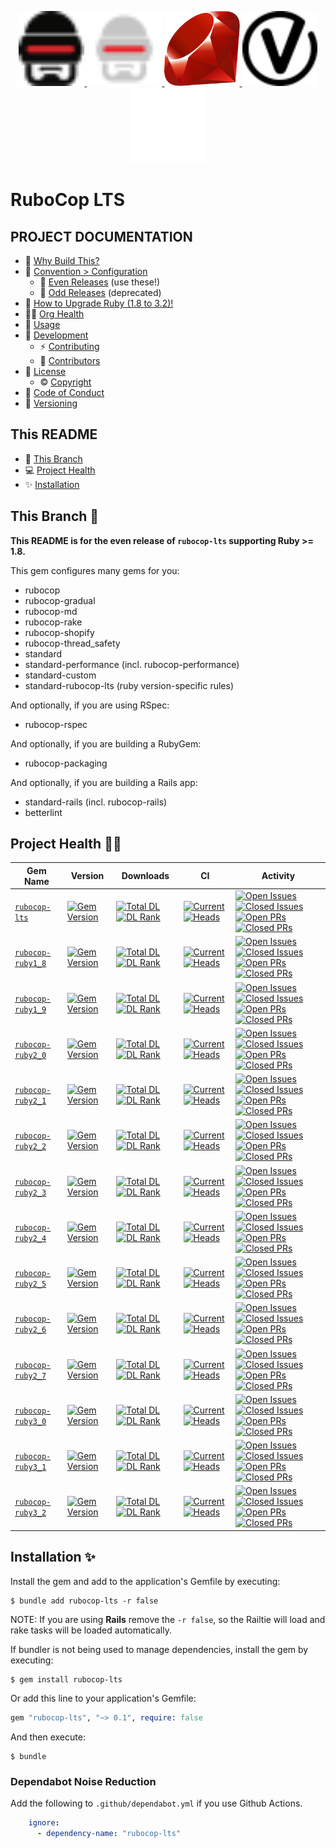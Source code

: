 <p align="center">
    <a href="https://rubocop.org#gh-light-mode-only"  target="_blank" rel="noopener">
      <img height="120px" src="https://github.com/rubocop-lts/rubocop-lts/raw/main/docs/images/logo/rubocop-light.svg?raw=true" alt="SVG RuboCop Logo, Copyright (c) 2014 Dimiter Petrov, CC BY-NC 4.0, see docs/images/logo/README.txt">
    </a>
    <a href="https://rubocop.org#gh-dark-mode-only"  target="_blank" rel="noopener">
      <img height="120px" src="https://github.com/rubocop-lts/rubocop-lts/raw/main/docs/images/logo/rubocop-dark.svg?raw=true" alt="SVG RuboCop Logo, Copyright (c) 2014 Dimiter Petrov, CC BY-NC 4.0, see docs/images/logo/README.txt">
    </a>
    <a href="https://www.ruby-lang.org/" target="_blank" rel="noopener">
      <img height="120px" src="https://github.com/rubocop-lts/rubocop-lts/raw/main/docs/images/logo/ruby-logo.svg?raw=true" alt="Yukihiro Matsumoto, Ruby Visual Identity Team, CC BY-SA 2.5, see docs/images/logo/README.txt">
    </a>
    <a href="https://semver.org/#gh-light-mode-only" target="_blank" rel="noopener">
      <img height="120px" src="https://github.com/rubocop-lts/rubocop-lts/raw/main/docs/images/logo/semver-light.svg?raw=true" alt="SemVer.org Logo by @maxhaz, see docs/images/logo/README.txt">
    </a>
    <a href="https://semver.org/#gh-dark-mode-only" target="_blank" rel="noopener">
      <img height="120px" src="https://github.com/rubocop-lts/rubocop-lts/raw/main/docs/images/logo/semver-dark.svg?raw=true" alt="SemVer.org Logo by @maxhaz, see docs/images/logo/README.txt">
    </a>
</p>

# RuboCop LTS

## PROJECT DOCUMENTATION

* 🌱 [Why Build This?][Why-Build-This]
* 🌱 [Convention > Configuration][Convention-Over-Configuration]
    * 🌱 [Even Releases][Even-Major-Release] (use these!)
    * 🌱 [Odd Releases][Odd-Major-Release] (deprecated)
* 🌱 [How to Upgrade Ruby (1.8 to 3.2)!][How-To-Upgrade-Ruby]
* 👩‍💻 [Org Health][OrgHealth]
* 🔧 [Usage][Usage]
* 🧮 [Development][Development]
    * ⚡️ [Contributing][Contributing]
    * 🌈 [Contributors][Contributors]
* 📄 [License][License]
    * © [Copyright][Copyright]
* 🤝 [Code of Conduct][Code of Conduct]
* 📌 [Versioning][Versioning]

[Why-Build-This]: https://github.com/rubocop-lts/.github/blob/main/profile/WHY_BUILD_THIS.md
[Convention-Over-Configuration]: https://github.com/rubocop-lts/.github/blob/main/profile/CONV_OVER_CONF.md
[Even-Major-Release]: https://github.com/rubocop-lts/.github/blob/main/profile/CONV_OVER_CONF.md#even-major-release
[Odd-Major-Release]: https://github.com/rubocop-lts/.github/blob/main/profile/CONV_OVER_CONF.md#odd-major-release
[How-To-Upgrade-Ruby]: https://github.com/rubocop-lts/.github/blob/main/profile/HOW_TO_UPGRADE_RUBY.md
[OrgHealth]: https://github.com/rubocop-lts/.github/blob/main/profile/README.md#org-health-
[Usage]: https://github.com/rubocop-lts/.github/blob/main/profile/README.md#usage-
[Development]: https://github.com/rubocop-lts/.github/blob/main/profile/README.md#development-
[Contributing]: https://github.com/rubocop-lts/.github/blob/main/profile/README.md#contributing-
[Contributors]: https://github.com/rubocop-lts/.github/blob/main/profile/README.md#contributors-
[License]: https://github.com/rubocop-lts/.github/blob/main/profile/README.md#license-
[Copyright]: https://github.com/rubocop-lts/.github/blob/main/profile/README.md#copyright-
[Code of Conduct]: https://github.com/rubocop-lts/.github/blob/main/profile/README.md#code-of-conduct-
[Versioning]: https://github.com/rubocop-lts/.github/blob/main/profile/README.md#versioning-

## This README

* 🌳 [This Branch](#this-branch-)
* ‍💻 [Project Health](#project-health-)
* ✨ [Installation](#installation-)

## This Branch 🌳

<!-- FIND VERSION -->
**This README is for the even release of `rubocop-lts` supporting Ruby >= 1.8.**

This gem configures many gems for you:

- rubocop
- rubocop-gradual
- rubocop-md
- rubocop-rake
- rubocop-shopify
- rubocop-thread_safety
- standard
- standard-performance (incl. rubocop-performance)
- standard-custom
- standard-rubocop-lts (ruby version-specific rules)

And optionally, if you are using RSpec:

- rubocop-rspec

And optionally, if you are building a RubyGem:

- rubocop-packaging

And optionally, if you are building a Rails app:

- standard-rails (incl. rubocop-rails)
- betterlint

## Project Health 👩‍💻

| Gem Name                     | Version                             | Downloads                                                            | CI                                                                    | Activity                                                                                                                                              |
|------------------------------|-------------------------------------|----------------------------------------------------------------------|-----------------------------------------------------------------------|-------------------------------------------------------------------------------------------------------------------------------------------------------|
| [`rubocop-lts`][⛳️lts-gh]    | [![Gem Version][⛳️lts-vi]][⛳️lts-g] | [![Total DL][🖇️lts-dti]][⛳️lts-g] [![DL Rank][🏘️lts-rti]][⛳️lts-g] | [![Current][🚎lts-cwfi]][🚎lts-cwf] [![Heads][🖐lts-hwfi]][🖐lts-hwf] | [![Open Issues][📗lts-ioi]][📗lts-io] [![Closed Issues][🚀lts-ici]][🚀lts-ic] [![Open PRs][💄lts-poi]][💄lts-po] [![Closed PRs][👽lts-pci]][👽lts-pc] |
| [`rubocop-ruby1_8`][⛳️18-gh] | [![Gem Version][⛳️18-vi]][⛳️18-g]   | [![Total DL][🖇️18-dti]][⛳️18-g] [![DL Rank][🏘️18-rti]][⛳️18-g]     | [![Current][🚎18-cwfi]][🚎18-cwf] [![Heads][🖐18-hwfi]][🖐18-hwf]     | [![Open Issues][📗18-ioi]][📗18-io] [![Closed Issues][🚀18-ici]][🚀18-ic] [![Open PRs][💄18-poi]][💄18-po] [![Closed PRs][👽18-pci]][👽18-pc]         |
| [`rubocop-ruby1_9`][⛳️19-gh] | [![Gem Version][⛳️19-vi]][⛳️19-g]   | [![Total DL][🖇️19-dti]][⛳️19-g] [![DL Rank][🏘️19-rti]][⛳️19-g]     | [![Current][🚎19-cwfi]][🚎19-cwf] [![Heads][🖐19-hwfi]][🖐19-hwf]     | [![Open Issues][📗19-ioi]][📗19-io] [![Closed Issues][🚀19-ici]][🚀19-ic] [![Open PRs][💄19-poi]][💄19-po] [![Closed PRs][👽19-pci]][👽19-pc]         |
| [`rubocop-ruby2_0`][⛳️20-gh] | [![Gem Version][⛳️20-vi]][⛳️20-g]   | [![Total DL][🖇️20-dti]][⛳️20-g] [![DL Rank][🏘️20-rti]][⛳️20-g]     | [![Current][🚎20-cwfi]][🚎20-cwf] [![Heads][🖐20-hwfi]][🖐20-hwf]     | [![Open Issues][📗20-ioi]][📗20-io] [![Closed Issues][🚀20-ici]][🚀20-ic] [![Open PRs][💄20-poi]][💄20-po] [![Closed PRs][👽20-pci]][👽20-pc]         |
| [`rubocop-ruby2_1`][⛳️21-gh] | [![Gem Version][⛳️21-vi]][⛳️21-g]   | [![Total DL][🖇️21-dti]][⛳️21-g] [![DL Rank][🏘️21-rti]][⛳️21-g]     | [![Current][🚎21-cwfi]][🚎21-cwf] [![Heads][🖐21-hwfi]][🖐21-hwf]     | [![Open Issues][📗21-ioi]][📗21-io] [![Closed Issues][🚀21-ici]][🚀21-ic] [![Open PRs][💄21-poi]][💄21-po] [![Closed PRs][👽21-pci]][👽21-pc]         |
| [`rubocop-ruby2_2`][⛳️22-gh] | [![Gem Version][⛳️22-vi]][⛳️22-g]   | [![Total DL][🖇️22-dti]][⛳️22-g] [![DL Rank][🏘️22-rti]][⛳️22-g]     | [![Current][🚎22-cwfi]][🚎22-cwf] [![Heads][🖐22-hwfi]][🖐22-hwf]     | [![Open Issues][📗22-ioi]][📗22-io] [![Closed Issues][🚀22-ici]][🚀22-ic] [![Open PRs][💄22-poi]][💄22-po] [![Closed PRs][👽22-pci]][👽22-pc]         |
| [`rubocop-ruby2_3`][⛳️23-gh] | [![Gem Version][⛳️23-vi]][⛳️23-g]   | [![Total DL][🖇️23-dti]][⛳️23-g] [![DL Rank][🏘️23-rti]][⛳️23-g]     | [![Current][🚎23-cwfi]][🚎23-cwf] [![Heads][🖐23-hwfi]][🖐23-hwf]     | [![Open Issues][📗23-ioi]][📗23-io] [![Closed Issues][🚀23-ici]][🚀23-ic] [![Open PRs][💄23-poi]][💄23-po] [![Closed PRs][👽23-pci]][👽23-pc]         |
| [`rubocop-ruby2_4`][⛳️24-gh] | [![Gem Version][⛳️24-vi]][⛳️24-g]   | [![Total DL][🖇️24-dti]][⛳️24-g] [![DL Rank][🏘️24-rti]][⛳️24-g]     | [![Current][🚎24-cwfi]][🚎24-cwf] [![Heads][🖐24-hwfi]][🖐24-hwf]     | [![Open Issues][📗24-ioi]][📗24-io] [![Closed Issues][🚀24-ici]][🚀24-ic] [![Open PRs][💄24-poi]][💄24-po] [![Closed PRs][👽24-pci]][👽24-pc]         |
| [`rubocop-ruby2_5`][⛳️25-gh] | [![Gem Version][⛳️25-vi]][⛳️25-g]   | [![Total DL][🖇️25-dti]][⛳️25-g] [![DL Rank][🏘️25-rti]][⛳️25-g]     | [![Current][🚎25-cwfi]][🚎25-cwf] [![Heads][🖐25-hwfi]][🖐25-hwf]     | [![Open Issues][📗25-ioi]][📗25-io] [![Closed Issues][🚀25-ici]][🚀25-ic] [![Open PRs][💄25-poi]][💄25-po] [![Closed PRs][👽25-pci]][👽25-pc]         |
| [`rubocop-ruby2_6`][⛳️26-gh] | [![Gem Version][⛳️26-vi]][⛳️26-g]   | [![Total DL][🖇️26-dti]][⛳️26-g] [![DL Rank][🏘️26-rti]][⛳️26-g]     | [![Current][🚎26-cwfi]][🚎26-cwf] [![Heads][🖐26-hwfi]][🖐26-hwf]     | [![Open Issues][📗26-ioi]][📗26-io] [![Closed Issues][🚀26-ici]][🚀26-ic] [![Open PRs][💄26-poi]][💄26-po] [![Closed PRs][👽26-pci]][👽26-pc]         |
| [`rubocop-ruby2_7`][⛳️27-gh] | [![Gem Version][⛳️27-vi]][⛳️27-g]   | [![Total DL][🖇️27-dti]][⛳️27-g] [![DL Rank][🏘️27-rti]][⛳️27-g]     | [![Current][🚎27-cwfi]][🚎27-cwf] [![Heads][🖐27-hwfi]][🖐27-hwf]     | [![Open Issues][📗27-ioi]][📗27-io] [![Closed Issues][🚀27-ici]][🚀27-ic] [![Open PRs][💄27-poi]][💄27-po] [![Closed PRs][👽27-pci]][👽27-pc]         |
| [`rubocop-ruby3_0`][⛳️30-gh] | [![Gem Version][⛳️30-vi]][⛳️30-g]   | [![Total DL][🖇️30-dti]][⛳️30-g] [![DL Rank][🏘️30-rti]][⛳️30-g]     | [![Current][🚎30-cwfi]][🚎30-cwf] [![Heads][🖐30-hwfi]][🖐30-hwf]     | [![Open Issues][📗30-ioi]][📗30-io] [![Closed Issues][🚀30-ici]][🚀30-ic] [![Open PRs][💄30-poi]][💄30-po] [![Closed PRs][👽30-pci]][👽30-pc]         |
| [`rubocop-ruby3_1`][⛳️31-gh] | [![Gem Version][⛳️31-vi]][⛳️31-g]   | [![Total DL][🖇️31-dti]][⛳️31-g] [![DL Rank][🏘️31-rti]][⛳️31-g]     | [![Current][🚎31-cwfi]][🚎31-cwf] [![Heads][🖐31-hwfi]][🖐31-hwf]     | [![Open Issues][📗31-ioi]][📗31-io] [![Closed Issues][🚀31-ici]][🚀31-ic] [![Open PRs][💄31-poi]][💄31-po] [![Closed PRs][👽31-pci]][👽31-pc]         |
| [`rubocop-ruby3_2`][⛳️32-gh] | [![Gem Version][⛳️32-vi]][⛳️32-g]   | [![Total DL][🖇️32-dti]][⛳️32-g] [![DL Rank][🏘️32-rti]][⛳️32-g]     | [![Current][🚎32-cwfi]][🚎32-cwf] [![Heads][🖐32-hwfi]][🖐32-hwf]     | [![Open Issues][📗32-ioi]][📗32-io] [![Closed Issues][🚀32-ici]][🚀32-ic] [![Open PRs][💄32-poi]][💄32-po] [![Closed PRs][👽32-pci]][👽32-pc]         |

## Installation ✨

Install the gem and add to the application's Gemfile by executing:

    $ bundle add rubocop-lts -r false

NOTE: If you are using **Rails** remove the `-r false`,
so the Railtie will load and rake tasks will be loaded automatically.

If bundler is not being used to manage dependencies, install the gem by executing:

    $ gem install rubocop-lts

Or add this line to your application's Gemfile:

<!-- FIND VERSION -->
```ruby
gem "rubocop-lts", "~> 0.1", require: false
```

And then execute:

    $ bundle

### Dependabot Noise Reduction

Add the following to `.github/dependabot.yml` if you use Github Actions.

```yaml
    ignore:
      - dependency-name: "rubocop-lts"
```

<!-- columnar badge #s for Project Health table:
⛳️
🖇
🏘
🚎
🖐
🧮
📗
🚀
💄
👽
-->

[⛳️lts-vi]: http://img.shields.io/gem/v/rubocop-lts.svg
[🖇️lts-dti]: https://img.shields.io/gem/dt/rubocop-lts.svg
[🏘️lts-rti]: https://img.shields.io/gem/rt/rubocop-lts.svg
[🚎lts-cwf]: https://github.com/rubocop-lts/rubocop-lts/actions/workflows/current.yml
[🚎lts-cwfi]: https://github.com/rubocop-lts/rubocop-lts/actions/workflows/current.yml/badge.svg
[🖐lts-hwf]: https://github.com/rubocop-lts/rubocop-lts/actions/workflows/heads.yml
[🖐lts-hwfi]: https://github.com/rubocop-lts/rubocop-lts/actions/workflows/heads.yml/badge.svg
[📗lts-io]: https://github.com/rubocop-lts/rubocop-lts/issues
[📗lts-ioi]: https://img.shields.io/github/issues-raw/rubocop-lts/rubocop-lts
[🚀lts-ic]: https://github.com/rubocop-lts/rubocop-lts/issues?q=is%3Aissue+is%3Aclosed
[🚀lts-ici]: https://img.shields.io/github/issues-closed-raw/rubocop-lts/rubocop-lts
[💄lts-po]: https://github.com/rubocop-lts/rubocop-lts/pulls
[💄lts-poi]: https://img.shields.io/github/issues-pr/rubocop-lts/rubocop-lts
[👽lts-pc]: https://github.com/rubocop-lts/rubocop-lts/pulls?q=is%3Apr+is%3Aclosed
[👽lts-pci]: https://img.shields.io/github/issues-pr-closed/rubocop-lts/rubocop-lts
[⛳️lts-g]: https://rubygems.org/gems/rubocop-lts
[⛳️lts-gh]: https://github.com/rubocop-lts/rubocop-lts
[⛳️18-vi]: http://img.shields.io/gem/v/rubocop-ruby1_8.svg
[🖇️18-dti]: https://img.shields.io/gem/dt/rubocop-ruby1_8.svg
[🏘️18-rti]: https://img.shields.io/gem/rt/rubocop-ruby1_8.svg
[🚎18-cwf]: https://github.com/rubocop-lts/rubocop-ruby1_8/actions/workflows/current.yml
[🚎18-cwfi]: https://github.com/rubocop-lts/rubocop-ruby1_8/actions/workflows/current.yml/badge.svg
[🖐18-hwf]: https://github.com/rubocop-lts/rubocop-ruby1_8/actions/workflows/heads.yml
[🖐18-hwfi]: https://github.com/rubocop-lts/rubocop-ruby1_8/actions/workflows/heads.yml/badge.svg
[📗18-io]: https://github.com/rubocop-lts/rubocop-ruby1_8/issues
[📗18-ioi]: https://img.shields.io/github/issues-raw/rubocop-lts/rubocop-ruby1_8
[🚀18-ic]: https://github.com/rubocop-lts/rubocop-ruby1_8/issues?q=is%3Aissue+is%3Aclosed
[🚀18-ici]: https://img.shields.io/github/issues-closed-raw/rubocop-lts/rubocop-ruby1_8
[💄18-po]: https://github.com/rubocop-lts/rubocop-ruby1_8/pulls
[💄18-poi]: https://img.shields.io/github/issues-pr/rubocop-lts/rubocop-ruby1_8
[👽18-pc]: https://github.com/rubocop-lts/rubocop-ruby1_8/pulls?q=is%3Apr+is%3Aclosed
[👽18-pci]: https://img.shields.io/github/issues-pr-closed/rubocop-lts/rubocop-ruby1_8
[⛳️18-g]: https://rubygems.org/gems/rubocop-ruby1_8
[⛳️18-gh]: https://github.com/rubocop-lts/rubocop-ruby1_8
[⛳️19-vi]: http://img.shields.io/gem/v/rubocop-ruby1_9.svg
[🖇️19-dti]: https://img.shields.io/gem/dt/rubocop-ruby1_9.svg
[🏘️19-rti]: https://img.shields.io/gem/rt/rubocop-ruby1_9.svg
[🚎19-cwf]: https://github.com/rubocop-lts/rubocop-ruby1_9/actions/workflows/current.yml
[🚎19-cwfi]: https://github.com/rubocop-lts/rubocop-ruby1_9/actions/workflows/current.yml/badge.svg
[🖐19-hwf]: https://github.com/rubocop-lts/rubocop-ruby1_9/actions/workflows/heads.yml
[🖐19-hwfi]: https://github.com/rubocop-lts/rubocop-ruby1_9/actions/workflows/heads.yml/badge.svg
[📗19-io]: https://github.com/rubocop-lts/rubocop-ruby1_9/issues
[📗19-ioi]: https://img.shields.io/github/issues-raw/rubocop-lts/rubocop-ruby1_9
[🚀19-ic]: https://github.com/rubocop-lts/rubocop-ruby1_9/issues?q=is%3Aissue+is%3Aclosed
[🚀19-ici]: https://img.shields.io/github/issues-closed-raw/rubocop-lts/rubocop-ruby1_9
[💄19-po]: https://github.com/rubocop-lts/rubocop-ruby1_9/pulls
[💄19-poi]: https://img.shields.io/github/issues-pr/rubocop-lts/rubocop-ruby1_9
[👽19-pc]: https://github.com/rubocop-lts/rubocop-ruby1_9/pulls?q=is%3Apr+is%3Aclosed
[👽19-pci]: https://img.shields.io/github/issues-pr-closed/rubocop-lts/rubocop-ruby1_9
[⛳️19-g]: https://rubygems.org/gems/rubocop-ruby1_9
[⛳️19-gh]: https://github.com/rubocop-lts/rubocop-ruby1_9
[⛳️20-vi]: http://img.shields.io/gem/v/rubocop-ruby2_0.svg
[🖇️20-dti]: https://img.shields.io/gem/dt/rubocop-ruby2_0.svg
[🏘️20-rti]: https://img.shields.io/gem/rt/rubocop-ruby2_0.svg
[🚎20-cwf]: https://github.com/rubocop-lts/rubocop-ruby2_0/actions/workflows/current.yml
[🚎20-cwfi]: https://github.com/rubocop-lts/rubocop-ruby2_0/actions/workflows/current.yml/badge.svg
[🖐20-hwf]: https://github.com/rubocop-lts/rubocop-ruby2_0/actions/workflows/heads.yml
[🖐20-hwfi]: https://github.com/rubocop-lts/rubocop-ruby2_0/actions/workflows/heads.yml/badge.svg
[📗20-io]: https://github.com/rubocop-lts/rubocop-ruby2_0/issues
[📗20-ioi]: https://img.shields.io/github/issues-raw/rubocop-lts/rubocop-ruby2_0
[🚀20-ic]: https://github.com/rubocop-lts/rubocop-ruby2_0/issues?q=is%3Aissue+is%3Aclosed
[🚀20-ici]: https://img.shields.io/github/issues-closed-raw/rubocop-lts/rubocop-ruby2_0
[💄20-po]: https://github.com/rubocop-lts/rubocop-ruby2_0/pulls
[💄20-poi]: https://img.shields.io/github/issues-pr/rubocop-lts/rubocop-ruby2_0
[👽20-pc]: https://github.com/rubocop-lts/rubocop-ruby2_0/pulls?q=is%3Apr+is%3Aclosed
[👽20-pci]: https://img.shields.io/github/issues-pr-closed/rubocop-lts/rubocop-ruby2_0
[⛳️20-g]: https://rubygems.org/gems/rubocop-ruby2_0
[⛳️20-gh]: https://github.com/rubocop-lts/rubocop-ruby2_0
[⛳️21-vi]: http://img.shields.io/gem/v/rubocop-ruby2_1.svg
[🖇️21-dti]: https://img.shields.io/gem/dt/rubocop-ruby2_1.svg
[🏘️21-rti]: https://img.shields.io/gem/rt/rubocop-ruby2_1.svg
[🚎21-cwf]: https://github.com/rubocop-lts/rubocop-ruby2_1/actions/workflows/current.yml
[🚎21-cwfi]: https://github.com/rubocop-lts/rubocop-ruby2_1/actions/workflows/current.yml/badge.svg
[🖐21-hwf]: https://github.com/rubocop-lts/rubocop-ruby2_1/actions/workflows/heads.yml
[🖐21-hwfi]: https://github.com/rubocop-lts/rubocop-ruby2_1/actions/workflows/heads.yml/badge.svg
[📗21-io]: https://github.com/rubocop-lts/rubocop-ruby2_1/issues
[📗21-ioi]: https://img.shields.io/github/issues-raw/rubocop-lts/rubocop-ruby2_1
[🚀21-ic]: https://github.com/rubocop-lts/rubocop-ruby2_1/issues?q=is%3Aissue+is%3Aclosed
[🚀21-ici]: https://img.shields.io/github/issues-closed-raw/rubocop-lts/rubocop-ruby2_1
[💄21-po]: https://github.com/rubocop-lts/rubocop-ruby2_1/pulls
[💄21-poi]: https://img.shields.io/github/issues-pr/rubocop-lts/rubocop-ruby2_1
[👽21-pc]: https://github.com/rubocop-lts/rubocop-ruby2_1/pulls?q=is%3Apr+is%3Aclosed
[👽21-pci]: https://img.shields.io/github/issues-pr-closed/rubocop-lts/rubocop-ruby2_1
[⛳️21-g]: https://rubygems.org/gems/rubocop-ruby2_1
[⛳️21-gh]: https://github.com/rubocop-lts/rubocop-ruby2_1
[⛳️22-vi]: http://img.shields.io/gem/v/rubocop-ruby2_2.svg
[🖇️22-dti]: https://img.shields.io/gem/dt/rubocop-ruby2_2.svg
[🏘️22-rti]: https://img.shields.io/gem/rt/rubocop-ruby2_2.svg
[🚎22-cwf]: https://github.com/rubocop-lts/rubocop-ruby2_2/actions/workflows/current.yml
[🚎22-cwfi]: https://github.com/rubocop-lts/rubocop-ruby2_2/actions/workflows/current.yml/badge.svg
[🖐22-hwf]: https://github.com/rubocop-lts/rubocop-ruby2_2/actions/workflows/heads.yml
[🖐22-hwfi]: https://github.com/rubocop-lts/rubocop-ruby2_2/actions/workflows/heads.yml/badge.svg
[📗22-io]: https://github.com/rubocop-lts/rubocop-ruby2_2/issues
[📗22-ioi]: https://img.shields.io/github/issues-raw/rubocop-lts/rubocop-ruby2_2
[🚀22-ic]: https://github.com/rubocop-lts/rubocop-ruby2_2/issues?q=is%3Aissue+is%3Aclosed
[🚀22-ici]: https://img.shields.io/github/issues-closed-raw/rubocop-lts/rubocop-ruby2_2
[💄22-po]: https://github.com/rubocop-lts/rubocop-ruby2_2/pulls
[💄22-poi]: https://img.shields.io/github/issues-pr/rubocop-lts/rubocop-ruby2_2
[👽22-pc]: https://github.com/rubocop-lts/rubocop-ruby2_2/pulls?q=is%3Apr+is%3Aclosed
[👽22-pci]: https://img.shields.io/github/issues-pr-closed/rubocop-lts/rubocop-ruby2_2
[⛳️22-g]: https://rubygems.org/gems/rubocop-ruby2_2
[⛳️22-gh]: https://github.com/rubocop-lts/rubocop-ruby2_2
[⛳️23-vi]: http://img.shields.io/gem/v/rubocop-ruby2_3.svg
[🖇️23-dti]: https://img.shields.io/gem/dt/rubocop-ruby2_3.svg
[🏘️23-rti]: https://img.shields.io/gem/rt/rubocop-ruby2_3.svg
[🚎23-cwf]: https://github.com/rubocop-lts/rubocop-ruby2_3/actions/workflows/current.yml
[🚎23-cwfi]: https://github.com/rubocop-lts/rubocop-ruby2_3/actions/workflows/current.yml/badge.svg
[🖐23-hwf]: https://github.com/rubocop-lts/rubocop-ruby2_3/actions/workflows/heads.yml
[🖐23-hwfi]: https://github.com/rubocop-lts/rubocop-ruby2_3/actions/workflows/heads.yml/badge.svg
[📗23-io]: https://github.com/rubocop-lts/rubocop-ruby2_3/issues
[📗23-ioi]: https://img.shields.io/github/issues-raw/rubocop-lts/rubocop-ruby2_3
[🚀23-ic]: https://github.com/rubocop-lts/rubocop-ruby2_3/issues?q=is%3Aissue+is%3Aclosed
[🚀23-ici]: https://img.shields.io/github/issues-closed-raw/rubocop-lts/rubocop-ruby2_3
[💄23-po]: https://github.com/rubocop-lts/rubocop-ruby2_3/pulls
[💄23-poi]: https://img.shields.io/github/issues-pr/rubocop-lts/rubocop-ruby2_3
[👽23-pc]: https://github.com/rubocop-lts/rubocop-ruby2_3/pulls?q=is%3Apr+is%3Aclosed
[👽23-pci]: https://img.shields.io/github/issues-pr-closed/rubocop-lts/rubocop-ruby2_3
[⛳️23-g]: https://rubygems.org/gems/rubocop-ruby2_3
[⛳️23-gh]: https://github.com/rubocop-lts/rubocop-ruby2_3
[⛳️24-vi]: http://img.shields.io/gem/v/rubocop-ruby2_4.svg
[🖇️24-dti]: https://img.shields.io/gem/dt/rubocop-ruby2_4.svg
[🏘️24-rti]: https://img.shields.io/gem/rt/rubocop-ruby2_4.svg
[🚎24-cwf]: https://github.com/rubocop-lts/rubocop-ruby2_4/actions/workflows/current.yml
[🚎24-cwfi]: https://github.com/rubocop-lts/rubocop-ruby2_4/actions/workflows/current.yml/badge.svg
[🖐24-hwf]: https://github.com/rubocop-lts/rubocop-ruby2_4/actions/workflows/heads.yml
[🖐24-hwfi]: https://github.com/rubocop-lts/rubocop-ruby2_4/actions/workflows/heads.yml/badge.svg
[📗24-io]: https://github.com/rubocop-lts/rubocop-ruby2_4/issues
[📗24-ioi]: https://img.shields.io/github/issues-raw/rubocop-lts/rubocop-ruby2_4
[🚀24-ic]: https://github.com/rubocop-lts/rubocop-ruby2_4/issues?q=is%3Aissue+is%3Aclosed
[🚀24-ici]: https://img.shields.io/github/issues-closed-raw/rubocop-lts/rubocop-ruby2_4
[💄24-po]: https://github.com/rubocop-lts/rubocop-ruby2_4/pulls
[💄24-poi]: https://img.shields.io/github/issues-pr/rubocop-lts/rubocop-ruby2_4
[👽24-pc]: https://github.com/rubocop-lts/rubocop-ruby2_4/pulls?q=is%3Apr+is%3Aclosed
[👽24-pci]: https://img.shields.io/github/issues-pr-closed/rubocop-lts/rubocop-ruby2_4
[⛳️24-g]: https://rubygems.org/gems/rubocop-ruby2_4
[⛳️24-gh]: https://github.com/rubocop-lts/rubocop-ruby2_4
[⛳️25-vi]: http://img.shields.io/gem/v/rubocop-ruby2_5.svg
[🖇️25-dti]: https://img.shields.io/gem/dt/rubocop-ruby2_5.svg
[🏘️25-rti]: https://img.shields.io/gem/rt/rubocop-ruby2_5.svg
[🚎25-cwf]: https://github.com/rubocop-lts/rubocop-ruby2_5/actions/workflows/current.yml
[🚎25-cwfi]: https://github.com/rubocop-lts/rubocop-ruby2_5/actions/workflows/current.yml/badge.svg
[🖐25-hwf]: https://github.com/rubocop-lts/rubocop-ruby2_5/actions/workflows/heads.yml
[🖐25-hwfi]: https://github.com/rubocop-lts/rubocop-ruby2_5/actions/workflows/heads.yml/badge.svg
[📗25-io]: https://github.com/rubocop-lts/rubocop-ruby2_5/issues
[📗25-ioi]: https://img.shields.io/github/issues-raw/rubocop-lts/rubocop-ruby2_5
[🚀25-ic]: https://github.com/rubocop-lts/rubocop-ruby2_5/issues?q=is%3Aissue+is%3Aclosed
[🚀25-ici]: https://img.shields.io/github/issues-closed-raw/rubocop-lts/rubocop-ruby2_5
[💄25-po]: https://github.com/rubocop-lts/rubocop-ruby2_5/pulls
[💄25-poi]: https://img.shields.io/github/issues-pr/rubocop-lts/rubocop-ruby2_5
[👽25-pc]: https://github.com/rubocop-lts/rubocop-ruby2_5/pulls?q=is%3Apr+is%3Aclosed
[👽25-pci]: https://img.shields.io/github/issues-pr-closed/rubocop-lts/rubocop-ruby2_5
[⛳️25-g]: https://rubygems.org/gems/rubocop-ruby2_5
[⛳️25-gh]: https://github.com/rubocop-lts/rubocop-ruby2_5
[⛳️26-vi]: http://img.shields.io/gem/v/rubocop-ruby2_6.svg
[🖇️26-dti]: https://img.shields.io/gem/dt/rubocop-ruby2_6.svg
[🏘️26-rti]: https://img.shields.io/gem/rt/rubocop-ruby2_6.svg
[🚎26-cwf]: https://github.com/rubocop-lts/rubocop-ruby2_6/actions/workflows/current.yml
[🚎26-cwfi]: https://github.com/rubocop-lts/rubocop-ruby2_6/actions/workflows/current.yml/badge.svg
[🖐26-hwf]: https://github.com/rubocop-lts/rubocop-ruby2_6/actions/workflows/heads.yml
[🖐26-hwfi]: https://github.com/rubocop-lts/rubocop-ruby2_6/actions/workflows/heads.yml/badge.svg
[📗26-io]: https://github.com/rubocop-lts/rubocop-ruby2_6/issues
[📗26-ioi]: https://img.shields.io/github/issues-raw/rubocop-lts/rubocop-ruby2_6
[🚀26-ic]: https://github.com/rubocop-lts/rubocop-ruby2_6/issues?q=is%3Aissue+is%3Aclosed
[🚀26-ici]: https://img.shields.io/github/issues-closed-raw/rubocop-lts/rubocop-ruby2_6
[💄26-po]: https://github.com/rubocop-lts/rubocop-ruby2_6/pulls
[💄26-poi]: https://img.shields.io/github/issues-pr/rubocop-lts/rubocop-ruby2_6
[👽26-pc]: https://github.com/rubocop-lts/rubocop-ruby2_6/pulls?q=is%3Apr+is%3Aclosed
[👽26-pci]: https://img.shields.io/github/issues-pr-closed/rubocop-lts/rubocop-ruby2_6
[⛳️26-g]: https://rubygems.org/gems/rubocop-ruby2_6
[⛳️26-gh]: https://github.com/rubocop-lts/rubocop-ruby2_6
[⛳️27-vi]: http://img.shields.io/gem/v/rubocop-ruby2_7.svg
[🖇️27-dti]: https://img.shields.io/gem/dt/rubocop-ruby2_7.svg
[🏘️27-rti]: https://img.shields.io/gem/rt/rubocop-ruby2_7.svg
[🚎27-cwf]: https://github.com/rubocop-lts/rubocop-ruby2_7/actions/workflows/current.yml
[🚎27-cwfi]: https://github.com/rubocop-lts/rubocop-ruby2_7/actions/workflows/current.yml/badge.svg
[🖐27-hwf]: https://github.com/rubocop-lts/rubocop-ruby2_7/actions/workflows/heads.yml
[🖐27-hwfi]: https://github.com/rubocop-lts/rubocop-ruby2_7/actions/workflows/heads.yml/badge.svg
[📗27-io]: https://github.com/rubocop-lts/rubocop-ruby2_7/issues
[📗27-ioi]: https://img.shields.io/github/issues-raw/rubocop-lts/rubocop-ruby2_7
[🚀27-ic]: https://github.com/rubocop-lts/rubocop-ruby2_7/issues?q=is%3Aissue+is%3Aclosed
[🚀27-ici]: https://img.shields.io/github/issues-closed-raw/rubocop-lts/rubocop-ruby2_7
[💄27-po]: https://github.com/rubocop-lts/rubocop-ruby2_7/pulls
[💄27-poi]: https://img.shields.io/github/issues-pr/rubocop-lts/rubocop-ruby2_7
[👽27-pc]: https://github.com/rubocop-lts/rubocop-ruby2_7/pulls?q=is%3Apr+is%3Aclosed
[👽27-pci]: https://img.shields.io/github/issues-pr-closed/rubocop-lts/rubocop-ruby2_7
[⛳️27-g]: https://rubygems.org/gems/rubocop-ruby2_7
[⛳️27-gh]: https://github.com/rubocop-lts/rubocop-ruby2_7
[⛳️30-vi]: http://img.shields.io/gem/v/rubocop-ruby3_0.svg
[🖇️30-dti]: https://img.shields.io/gem/dt/rubocop-ruby3_0.svg
[🏘️30-rti]: https://img.shields.io/gem/rt/rubocop-ruby3_0.svg
[🚎30-cwf]: https://github.com/rubocop-lts/rubocop-ruby3_0/actions/workflows/current.yml
[🚎30-cwfi]: https://github.com/rubocop-lts/rubocop-ruby3_0/actions/workflows/current.yml/badge.svg
[🖐30-hwf]: https://github.com/rubocop-lts/rubocop-ruby3_0/actions/workflows/heads.yml
[🖐30-hwfi]: https://github.com/rubocop-lts/rubocop-ruby3_0/actions/workflows/heads.yml/badge.svg
[📗30-io]: https://github.com/rubocop-lts/rubocop-ruby3_0/issues
[📗30-ioi]: https://img.shields.io/github/issues-raw/rubocop-lts/rubocop-ruby3_0
[🚀30-ic]: https://github.com/rubocop-lts/rubocop-ruby3_0/issues?q=is%3Aissue+is%3Aclosed
[🚀30-ici]: https://img.shields.io/github/issues-closed-raw/rubocop-lts/rubocop-ruby3_0
[💄30-po]: https://github.com/rubocop-lts/rubocop-ruby3_0/pulls
[💄30-poi]: https://img.shields.io/github/issues-pr/rubocop-lts/rubocop-ruby3_0
[👽30-pc]: https://github.com/rubocop-lts/rubocop-ruby3_0/pulls?q=is%3Apr+is%3Aclosed
[👽30-pci]: https://img.shields.io/github/issues-pr-closed/rubocop-lts/rubocop-ruby3_0
[⛳️30-g]: https://rubygems.org/gems/rubocop-ruby3_0
[⛳️30-gh]: https://github.com/rubocop-lts/rubocop-ruby3_0
[⛳️31-vi]: http://img.shields.io/gem/v/rubocop-ruby3_1.svg
[🖇️31-dti]: https://img.shields.io/gem/dt/rubocop-ruby3_1.svg
[🏘️31-rti]: https://img.shields.io/gem/rt/rubocop-ruby3_1.svg
[🚎31-cwf]: https://github.com/rubocop-lts/rubocop-ruby3_1/actions/workflows/current.yml
[🚎31-cwfi]: https://github.com/rubocop-lts/rubocop-ruby3_1/actions/workflows/current.yml/badge.svg
[🖐31-hwf]: https://github.com/rubocop-lts/rubocop-ruby3_1/actions/workflows/heads.yml
[🖐31-hwfi]: https://github.com/rubocop-lts/rubocop-ruby3_1/actions/workflows/heads.yml/badge.svg
[📗31-io]: https://github.com/rubocop-lts/rubocop-ruby3_1/issues
[📗31-ioi]: https://img.shields.io/github/issues-raw/rubocop-lts/rubocop-ruby3_1
[🚀31-ic]: https://github.com/rubocop-lts/rubocop-ruby3_1/issues?q=is%3Aissue+is%3Aclosed
[🚀31-ici]: https://img.shields.io/github/issues-closed-raw/rubocop-lts/rubocop-ruby3_1
[💄31-po]: https://github.com/rubocop-lts/rubocop-ruby3_1/pulls
[💄31-poi]: https://img.shields.io/github/issues-pr/rubocop-lts/rubocop-ruby3_1
[👽31-pc]: https://github.com/rubocop-lts/rubocop-ruby3_1/pulls?q=is%3Apr+is%3Aclosed
[👽31-pci]: https://img.shields.io/github/issues-pr-closed/rubocop-lts/rubocop-ruby3_1
[⛳️31-g]: https://rubygems.org/gems/rubocop-ruby3_1
[⛳️31-gh]: https://github.com/rubocop-lts/rubocop-ruby3_1
[⛳️32-vi]: http://img.shields.io/gem/v/rubocop-ruby3_2.svg
[🖇️32-dti]: https://img.shields.io/gem/dt/rubocop-ruby3_2.svg
[🏘️32-rti]: https://img.shields.io/gem/rt/rubocop-ruby3_2.svg
[🚎32-cwf]: https://github.com/rubocop-lts/rubocop-ruby3_2/actions/workflows/current.yml
[🚎32-cwfi]: https://github.com/rubocop-lts/rubocop-ruby3_2/actions/workflows/current.yml/badge.svg
[🖐32-hwf]: https://github.com/rubocop-lts/rubocop-ruby3_2/actions/workflows/heads.yml
[🖐32-hwfi]: https://github.com/rubocop-lts/rubocop-ruby3_2/actions/workflows/heads.yml/badge.svg
[📗32-io]: https://github.com/rubocop-lts/rubocop-ruby3_2/issues
[📗32-ioi]: https://img.shields.io/github/issues-raw/rubocop-lts/rubocop-ruby3_2
[🚀32-ic]: https://github.com/rubocop-lts/rubocop-ruby3_2/issues?q=is%3Aissue+is%3Aclosed
[🚀32-ici]: https://img.shields.io/github/issues-closed-raw/rubocop-lts/rubocop-ruby3_2
[💄32-po]: https://github.com/rubocop-lts/rubocop-ruby3_2/pulls
[💄32-poi]: https://img.shields.io/github/issues-pr/rubocop-lts/rubocop-ruby3_2
[👽32-pc]: https://github.com/rubocop-lts/rubocop-ruby3_2/pulls?q=is%3Apr+is%3Aclosed
[👽32-pci]: https://img.shields.io/github/issues-pr-closed/rubocop-lts/rubocop-ruby3_2
[⛳️32-g]: https://rubygems.org/gems/rubocop-ruby3_2
[⛳️32-gh]: https://github.com/rubocop-lts/rubocop-ruby3_2

[copyright-notice-explainer]: https://opensource.stackexchange.com/questions/5778/why-do-licenses-such-as-the-mit-license-specify-a-single-year

[gh_discussions]: https://github.com/rubocop-lts/rubocop-lts/discussions

[conduct]: https://github.com/rubocop-lts/rubocop-lts/blob/main/CODE_OF_CONDUCT.md

[contributing]: https://github.com/rubocop-lts/rubocop-lts/blob/main/CONTRIBUTING.md

[security]: https://github.com/rubocop-lts/rubocop-lts/blob/main/SECURITY.md

[license]: https://github.com/rubocop-lts/rubocop-lts/blob/main/LICENSE.txt

[license-ref]: https://opensource.org/licenses/MIT

[semver]: http://semver.org/

[pvc]: http://guides.rubygems.org/patterns/#pessimistic-version-constraint

[railsbling]: http://www.railsbling.com

[peterboling]: http://www.peterboling.com

[aboutme]: https://about.me/peter.boling

[angelme]: https://angel.co/peter-boling

[coderme]:http://coderwall.com/pboling

[followme-img]: https://img.shields.io/twitter/follow/galtzo.svg?style=social&label=Follow

[tweetme]: http://twitter.com/galtzo

[documentation]: https://rubydoc.info/github/rubocop-lts/rubocop-lts/main

[source]: https://github.com/rubocop-lts/rubocop-lts/

[actions]: https://github.com/rubocop-lts/rubocop-lts/actions

[issues]: https://github.com/rubocop-lts/rubocop-lts/issues

[climate_maintainability]: https://codeclimate.com/github/rubocop-lts/rubocop-lts/maintainability

[code_triage]: https://www.codetriage.com/rubocop-lts/rubocop-lts

[blogpage]: http://www.railsbling.com/tags/rubocop-lts/

[rubygems]: https://rubygems.org/gems/rubocop-lts

[chat]: https://gitter.im/rubocop-lts/rubocop-lts?utm_source=badge&utm_medium=badge&utm_campaign=pr-badge&utm_content=badge

[maintenancee_policy]: https://guides.rubyonrails.org/maintenance_policy.html#security-issues

[liberapay_donate]: https://liberapay.com/pboling/donate

[gh_sponsors]: https://github.com/sponsors/pboling
